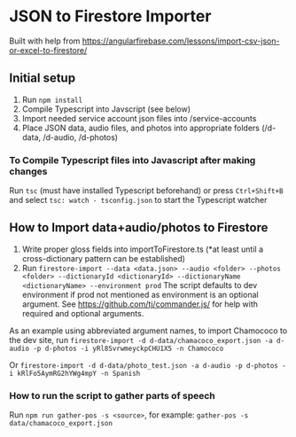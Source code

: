 # JSON to Firestore Importer
Built with help from https://angularfirebase.com/lessons/import-csv-json-or-excel-to-firestore/

## Initial setup
1. Run `npm install`
2. Compile Typescript into Javscript (see below)
3. Import needed service account json files into /service-accounts
4. Place JSON data, audio files, and photos into appropriate folders (/d-data, /d-audio, /d-photos)

### To Compile Typescript files into Javascript after making changes
Run `tsc` (must have installed Typescript beforehand)
or press `Ctrl+Shift+B` and select `tsc: watch - tsconfig.json` to start the Typescript watcher

## How to Import data+audio/photos to Firestore
1. Write proper gloss fields into importToFirestore.ts (*at least until a cross-dictionary pattern can be established)
2. Run `firestore-import --data <data.json> --audio <folder> --photos <folder> --dictionaryId <dictionaryId> --dictionaryName <dictionaryName> --environment prod`
The script defaults to dev environment if prod not mentioned as environment is an optional argument. See https://github.com/tj/commander.js/ for help with required and optional arguments.

As an example using abbreviated argument names, to import Chamococo to the dev site, run `firestore-import -d d-data/chamacoco_export.json -a d-audio -p d-photos -i yRl8SvrwmeyckpCHU1X5 -n Chamococo`

Or `firestore-import -d d-data/photo_test.json -a d-audio -p d-photos -i kRlFo5AymRG2hYWg4mpY -n Spanish`

### How to run the script to gather parts of speech
Run `npm run gather-pos -s <source>`, for example: `gather-pos -s data/chamacoco_export.json`